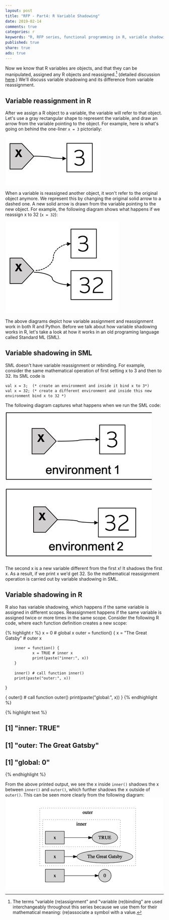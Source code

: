 ```yaml
---
layout: post
title: "RFP - Part4: R Variable Shadowing"
date: 2019-02-14
comments: true
categories: r
keywords: "R, RFP series, functional programming in R, variable shadowing in R, shadow a binding in SML, the difference between variable assignment in R and name binding in SML, difference between variable shadowing and variable rebinding, R variable reassignment, variable rebinding in R"
published: true
share: true
ads: true
---
```


Now we know that R variables are objects, and that they can be manipulated, assigned any R objects and reassigned.[^1] (detailed discussion [here](https://masterr.org/r/RFP-part3-variables/).) We'll discuss variable shadowing and its difference from variable reassignment.

## Variable reassignment in R

After we assign a R object to a variable, the variable will refer to that object. Let's use a gray rectangular shape to represent the variable, and draw an arrow from the variable pointing to the object. For example, here is what's going on behind the one-liner `x = 3` pictorially:

![](../../figs/2019-02-14-RFP-part4-shadowing/var-binding.png)

When a variable is reassigned another object, it won't refer to the original object anymore. We represent this by changing the original solid arrow to a dashed one. A new solid arrow is drawn from the variable pointing to the new object. For example, the following diagram shows what happens if we reassign x to 32 (`x = 32`):

![](../../figs/2019-02-14-RFP-part4-shadowing/var-rebinding.png)

The above diagrams depict how variable assignment and reassignment work in both R and Python. Before we talk about how variable shadowing works in R, let's take a look at how it works in an old programing language called Standard ML (SML). 


## Variable shadowing in SML

SML doesn't have variable reassignment or rebinding. For example, consider the same mathematical operation of first setting x to 3 and then to 32. Its SML code is

```
val x = 3;  (* create an environment and inside it bind x to 3*)
val x = 32; (* create a different environment and inside this new environment bind x to 32 *)
```

The following diagram captures what happens when we run the SML code:

![](../../figs/2019-02-14-RFP-part4-shadowing/var-shadowing.png)

The second x is a new variable different from the first x! It shadows the first x. As a result, if we print x we'd get 32. So the mathematical reassignment operation is carried out by variable shadowing in SML.

## Variable shadowing in R

R also has variable shadowing, which happens if the same variable is assigned in different scopes. Reassignment happens if the same variable is assigned twice or more times in the same scope. Consider the following R code, where each function definition creates a new scope:

{% highlight r %}
x = 0 # global x
outer = function() {
        x = "The Great Gatsby" # outer x
        
        inner = function() {
                x = TRUE # inner x
                print(paste("inner:", x))
        }
        
        inner() # call function inner()
        print(paste("outer:", x)) 
}

{
        outer() # call function outer()
        print(paste("global:", x))
}
{% endhighlight %}



{% highlight text %}
## [1] "inner: TRUE"
## [1] "outer: The Great Gatsby"
## [1] "global: 0"
{% endhighlight %}

From the above printed output, we see the x inside `inner()` shadows the x between `inner()` and `outer()`, which further shadows the x outside of `outer()`. This can be seen more clearly from the following diagram:
<img src="/../figs/2019-02-14-RFP-part4-shadowing/unnamed-chunk-2-1.png" title="center" alt="center" style="display: block; margin: auto;" />




[^1]: The terms "variable (re)assignment" and "variable (re)binding" are used interchangeably throughout this series because we use them for their mathematical meaning: (re)associate a symbol with a value.
[^2]: They make the distinction between "binding" and "assignment": https://masterr.org/r/RFP-part3-variables/.
